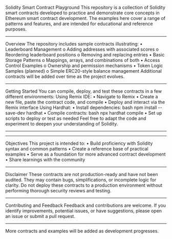 
Solidity Smart Contract Playground
This repository is a collection of Solidity smart contracts developed to practice and demonstrate core concepts in Ethereum smart contract development. The examples here cover a range of patterns and features, and are intended for educational and reference purposes.
________________________________________
Overview
The repository includes sample contracts illustrating:
•	Leaderboard Management
o	Adding addresses with associated scores
o	Reordering leaderboard positions
o	Removing and replacing entries
•	Basic Storage Patterns
o	Mappings, arrays, and combinations of both
•	Access Control Examples
o	Ownership and permission mechanisms
•	Token Logic Samples (planned)
o	Simple ERC20-style balance management
Additional contracts will be added over time as the project evolves.
________________________________________
Getting Started
You can compile, deploy, and test these contracts in a few different environments:
Using Remix IDE:
•	Navigate to Remix
•	Create a new file, paste the contract code, and compile
•	Deploy and interact via the Remix interface
Using Hardhat:
•	Install dependencies:
bash
npm install --save-dev hardhat
•	Compile contracts:
bash
npx hardhat compile
•	Set up scripts to deploy or test as needed
Feel free to adapt the code and experiment to deepen your understanding of Solidity.
________________________________________
________________________________________
Objectives
This project is intended to:
•	Build proficiency with Solidity syntax and common patterns
•	Create a reference base of practical examples
•	Serve as a foundation for more advanced contract development
•	Share learnings with the community
________________________________________
Disclaimer
These contracts are not production-ready and have not been audited. They may contain bugs, simplifications, or incomplete logic for clarity.
Do not deploy these contracts to a production environment without performing thorough security reviews and testing.
________________________________________
Contributing and Feedback
Feedback and contributions are welcome. If you identify improvements, potential issues, or have suggestions, please open an issue or submit a pull request.
________________________________________
More contracts and examples will be added as development progresses.
